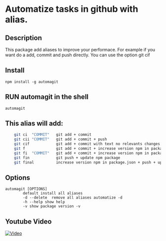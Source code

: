 # Automatize tasks in github with alias. 
## Description
 This package add aliases to improve your performace. For example if you want
 do a add, commit and push directly. You can use the option git cif

## Install

```npm install -g automagit```

## RUN automagit in the shell

```automagit```


## This alias will add:

```bash
    git ci  "COMMIT"   git add + commit
	git cii "COMMIT"   git add + commit + push
	git cif            git add + commit with text no relevants changes + push
	git f              git add + commit + increase version npm in package.json + push + update npm package
	git fi  "COMMIT"   git add + commit + increase version npm in package.json + push + update npm package
	git fin            git push + update npm package
	git final          increase version npm in package.json + push + update npm package
```



## Options

```
automagit [OPTIONS]
        default install all aliases
		-d --delete  remove all aliases automatize -d
		-h --help show help
		-v show package version -v
```



## Youtube Video


[![Video](http://oi67.tinypic.com/34eqqsy.jpg)](https://www.youtube.com/watch?v=xr9-FqQ2NzM&feature=youtu.be)


